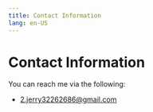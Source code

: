 ```yaml
---
title: Contact Information
lang: en-US
---
```


# Contact Information

You can reach me via the following:

- 2.jerry32262686@gmail.com
